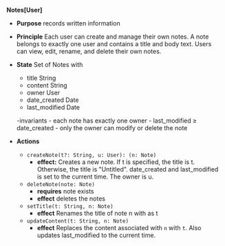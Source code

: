 **Notes[User]**
- **Purpose** records written information
- **Principle** Each user can create and manage their own notes.
A note belongs to exactly one user and contains a title and body text.
Users can view, edit, rename, and delete their own notes.
- **State** Set of Notes with
    - title String
    - content String
    - owner User
    - date_created Date
    - last_modified Date

    -invariants
        - each note has exactly one owner
        - last_modified ≥ date_created
        - only the owner can modify or delete the note
- **Actions**
    - `createNote(t?: String, u: User): (n: Note)`
        - **effect:** Creates a new note.  If t is specified, the title is t.  Otherwise, the title is "Untitled".  date_created and last_modified is set to the current time.  The owner is u.  
    - `deleteNote(note: Note)`
        - **requires** note exists
        - **effect** deletes the notes
    - `setTitle(t: String, n: Note)`
        - **effect** Renames the title of note n with as t 
    - `updateContent(t: String, n: Note)`
        - **effect** Replaces the content associated with `n` with `t`.  Also updates last_modified to the current time.